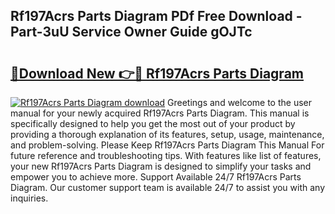 ## Rf197Acrs Parts Diagram PDf Free Download - Part-3uU Service Owner Guide gOJTc

# <h2><a href="http://dfn6pe.blite.top/?on=Rf197Acrs+Parts+Diagram">🔗Download New 👉🔴 Rf197Acrs Parts Diagram</a></h2>

[![Rf197Acrs Parts Diagram download](https://i.imgur.com/lujVjoI.png)](http://dfn6pe.blite.top/?on=Rf197Acrs+Parts+Diagram)
Greetings and welcome to the user manual for your newly acquired Rf197Acrs Parts Diagram. This manual is specifically designed to help you get the most out of your product by providing a thorough explanation of its features, setup, usage, maintenance, and problem-solving. Please Keep Rf197Acrs Parts Diagram This Manual For future reference and troubleshooting tips. With features like list of features, your new Rf197Acrs Parts Diagram is designed to simplify your tasks and empower you to achieve more. Support Available 24/7 Rf197Acrs Parts Diagram. Our customer support team is available 24/7 to assist you with any inquiries.
